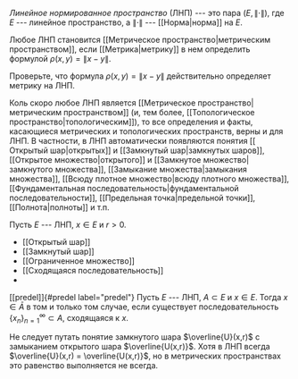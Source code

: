 *Линейное нормированное пространство* (ЛНП) --- это пара
$\left( E, \lVert \cdot \rVert\right)$, где $E$ --- линейное
пространство, а $\lVert \cdot \rVert$ --- [[Норма|норма]] на $E$.

Любое ЛНП становится [[Метрическое пространство|метрическим пространством]], если [[Метрика|метрику]] в нем
определить формулой $\rho(x,y)=\lVert x-y \rVert$.

Проверьте, что формула $\rho(x,y)=\lVert x-y \rVert$ действительно
определяет метрику на ЛНП.

Коль скоро любое ЛНП является [[Метрическое пространство|метрическим пространством]] (и, тем более, [[Топологическое пространство|топологическим]]), то все определения и факты, касающиеся метрических и топологических пространств, верны и для ЛНП. 
В частности, в ЛНП автоматически появляются понятия [[ Открытый шар|открытых]] и [[Замкнутый шар|замкнутых шаров]], [[Открытое множество|открытого]] и
[[Замкнутое множество|замкнутого множества]], [[Замыкание множества|замыкания множества]], [[Всюду плотное множество|всюду плотного множества]], [[Фундаментальная последовательность|фундаментальной последовательности]], [[Предельная точка|предельной точки]], [[Полнота|полноты]] и т.п.

Пусть $E$ --- ЛНП, $x\in E$ и $r>0$.

- [[Открытый шар]]  
- [[Замкнутый шар]]
- [[Ограниченное множество]]
- [[Сходящаяся последовательность]]
-  

[\[predel\]]{#predel label="predel"} Пусть $E$ --- ЛНП, $A\subset E$ и
$x\in E$. Тогда $x\in \bar{A}$ в том и только том случае, если
существует последовательность $\{x_n\}_{n=1}^\infty\subset A$,
сходящаяся к $x$.

Не следует путать понятие замкнутого шара $\overline{U}(x,r)$ с
замыканием открытого шара $\overline{U(x,r)}$. 
Хотя в ЛНП всегда $\overline{U}(x,r) = \overline{U(x,r)}$, но в метрических пространствах
это равенство выполняется не всегда.